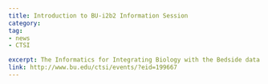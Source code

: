 ```yaml
---
title: Introduction to BU-i2b2 Information Session
category: 
tag: 
- news
- CTSI

excerpt: The Informatics for Integrating Biology with the Bedside data system (www.i2b2.org) integrates diverse clinical data into a de-identified, standards-based, longitudinal clinical data repository. BU-i2b2 has data dating back to 1999 and is connected to three national networks to facilitate national collaboration across more than 25 partner institutions.
link: http://www.bu.edu/ctsi/events/?eid=199667
---
```

